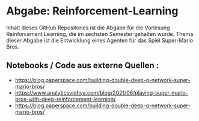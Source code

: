 # Abgabe: Reinforcement-Learning
Inhalt dieses GitHub Repositories ist die Abgabe für die Vorlesung Reinforcement Learning, die im sechsten Semester gehalten wurde.
Thema dieser Abgabe ist die Entwicklung eines Agenten für das Spiel Super-Mario Bros.
 




## Notebooks / Code aus externe Quellen :
- https://blog.paperspace.com/building-double-deep-q-network-super-mario-bros/
- https://www.analyticsvidhya.com/blog/2021/06/playing-super-mario-bros-with-deep-reinforcement-learning/
- https://blog.paperspace.com/building-double-deep-q-network-super-mario-bros/

